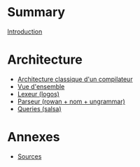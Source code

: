 # Summary

[Introduction](index.md)


# Architecture

- [Architecture classique d'un compilateur](architecture/classic.md)
- [Vue d'ensemble](architecture/overview.md)
- [Lexeur (logos)](architecture/logos.md)
- [Parseur (rowan + nom + ungrammar)]()
- [Queries (salsa)]()

# Annexes

- [Sources](annexes/sources.md)